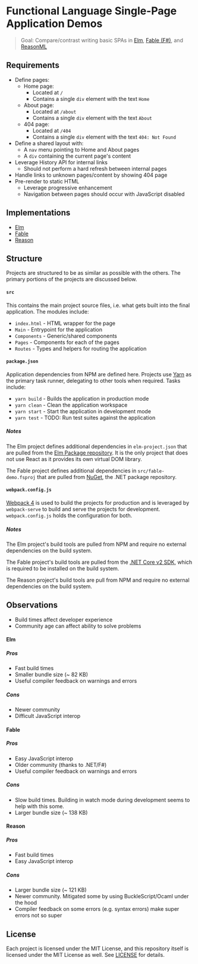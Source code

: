 # Functional Language Single-Page Application Demos

> Goal: Compare/contrast writing basic SPAs in [Elm](http://elm-lang.org/), [Fable (F#)](http://fable.io), and [ReasonML](https://reasonml.github.io)

## Requirements

- Define pages:
  - Home page:
    - Located at `/`
    - Contains a single `div` element with the text `Home`
  - About page:
    - Located at `/about`
    - Contains a single `div` element with the text `About`
  - 404 page:
    - Located at `/404`
    - Contains a single `div` element with the text `404: Not Found`
- Define a shared layout with:
  - A `nav` menu pointing to Home and About pages
  - A `div` containing the current page's content
- Leverage History API for internal links
  - Should not perform a hard refresh between internal pages
- Handle links to unknown pages/content by showing 404 page
- Pre-render to static HTML
  - Leverage progressive enhancement
  - Navigation between pages should occur with JavaScript disabled

## Implementations

- [Elm](elm-demo)
- [Fable](fable-demo)
- [Reason](reason-demo)

## Structure

Projects are structured to be as similar as possible with the others. The primary portions of the projects are discussed below.

#### `src`

This contains the main project source files, i.e. what gets built into the final application. The modules include:

- `index.html` - HTML wrapper for the page
- `Main` - Entrypoint for the application
- `Components` - Generic/shared components
- `Pages` - Components for each of the pages
- `Routes` - Types and helpers for routing the application

#### `package.json`

Application dependencies from NPM are defined here. Projects use [Yarn](https://yarnpkg.com) as the primary task runner, delegating to other tools when required. Tasks include:

- `yarn build` - Builds the application in production mode
- `yarn clean` - Clean the application workspace
- `yarn start` - Start the application in development mode
- `yarn test` - TODO: Run test suites against the application

##### Notes

The Elm project defines additional dependencies in `elm-project.json` that are pulled from the [Elm Package repository](http://package.elm-lang.org). It is the only project that does not use React as it provides its own virtual DOM library.

The Fable project defines additional dependencies in `src/fable-demo.fsproj` that are pulled from [NuGet](https://www.nuget.org/), the .NET package repository.

#### `webpack.config.js`

[Webpack 4](https://webpack.js.org/) is used to build the projects for production and is leveraged by `webpack-serve` to build and serve the projects for development. `webpack.config.js` holds the configuration for both.

##### Notes

The Elm project's build tools are pulled from NPM and require no external dependencies on the build system.

The Fable project's build tools are pulled from the [.NET Core v2 SDK](https://www.microsoft.com/net), which is required to be installed on the build system.

The Reason project's build tools are pull from NPM and require no external dependencies on the build system.

## Observations

- Build times affect developer experience
- Community age can affect ability to solve problems

#### Elm

##### Pros

- Fast build times
- Smaller bundle size (~ 82 KB)
- Useful compiler feedback on warnings and errors

##### Cons

- Newer community
- Difficult JavaScript interop

#### Fable

##### Pros

- Easy JavaScript interop
- Older community (thanks to .NET/F#)
- Useful compiler feedback on warnings and errors

##### Cons

- Slow build times. Building in watch mode during development seems to help with this some.
- Larger bundle size (~ 138 KB)

#### Reason

##### Pros

- Fast build times
- Easy JavaScript interop

##### Cons

- Larger bundle size (~ 121 KB)
- Newer community. Mitigated some by using BuckleScript/Ocaml under the hood
- Compiler feedback on some errors (e.g. syntax errors) make super errors not so super

## License

Each project is licensed under the MIT License, and this repository itself is licensed under the MIT License as well. See [LICENSE](LICENSE) for details.
